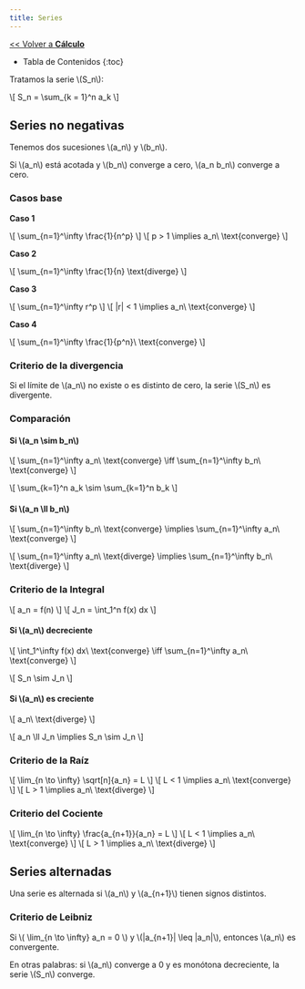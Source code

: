 ```yaml
---
title: Series
---
```


[&lt;&lt; Volver a **Cálculo**](../calc.md)

* Tabla de Contenidos
{:toc}

Tratamos la serie \\(S_n\\):

\\[ S_n = \sum_{k = 1}^n a_k \\]

## Series no negativas

Tenemos dos sucesiones \\(a_n\\) y \\(b_n\\).

Si \\(a_n\\) está acotada y \\(b_n\\) converge a cero, \\(a_n b_n\\) converge a cero.

### Casos base

**Caso 1**

\\[ \sum_{n=1}^\infty \frac{1}{n^p} \\]
\\[ p > 1 \implies a_n\ \text{converge} \\]

**Caso 2**

\\[ \sum_{n=1}^\infty \frac{1}{n} \text{diverge} \\]

**Caso 3**

\\[ \sum_{n=1}^\infty r^p \\]
\\[ \|r\| < 1 \implies a_n\ \text{converge} \\]

**Caso 4**

\\[ \sum_{n=1}^\infty \frac{1}{p^n}\ \text{converge} \\]

### Criterio de la divergencia

Si el límite de \\(a_n\\) no existe o es distinto de cero, la serie \\(S_n\\) es divergente.

### Comparación

#### Si \\(a_n \sim b_n\\)

\\[
  \sum_{n=1}^\infty a_n\ \text{converge} \iff
  \sum_{n=1}^\infty b_n\ \text{converge}
\\]

\\[
  \sum_{k=1}^n a_k \sim \sum_{k=1}^n b_k
\\]

#### Si \\(a_n \ll b_n\\)

\\[
  \sum_{n=1}^\infty b_n\ \text{converge} \implies
  \sum_{n=1}^\infty a_n\ \text{converge}
\\]

\\[
  \sum_{n=1}^\infty a_n\ \text{diverge} \implies
  \sum_{n=1}^\infty b_n\ \text{diverge}
\\]

### Criterio de la Integral

\\[ a_n = f(n) \\]
\\[ J_n = \int_1^n f(x) dx \\]

#### Si \\(a_n\\) decreciente

\\[ \int_1^\infty f(x) dx\ \text{converge} \iff \sum_{n=1}^\infty a_n\ \text{converge} \\]

\\[ S_n \sim J_n \\]

#### Si \\(a_n\\) es creciente

\\[ a_n\ \text{diverge} \\]

\\[ a_n \ll J_n \implies S_n \sim J_n \\]

### Criterio de la Raíz

\\[ \lim_{n \to \infty} \sqrt[n]{a_n} = L \\]
\\[ L < 1 \implies a_n\ \text{converge} \\]
\\[ L > 1 \implies a_n\ \text{diverge} \\]

### Criterio del Cociente

\\[ \lim_{n \to \infty} \frac{a_{n+1}}{a_n} = L \\]
\\[ L < 1 \implies a_n\ \text{converge} \\]
\\[ L > 1 \implies a_n\ \text{diverge} \\]

## Series alternadas

Una serie es alternada si \\(a_n\\) y \\(a_{n+1}\\) tienen signos distintos.

### Criterio de Leibniz

Si \\( \lim_{n \to \infty} a_n = 0 \\) y \\(\|a_{n+1}\| \leq \|a_n\|\\), entonces \\(a_n\\) es convergente.

En otras palabras: si \\(a_n\\) converge a 0 y es monótona decreciente, la serie \\(S_n\\) converge.
